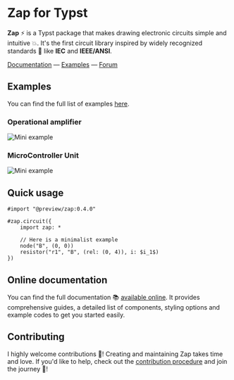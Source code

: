 # Zap for Typst

**Zap** ⚡ is a Typst package that makes drawing electronic circuits simple and intuitive 💥. It's the first circuit library inspired by widely recognized standards 🧷 like **IEC** and **IEEE/ANSI**.

[Documentation](https://zap.grangelouis.ch) — [Examples](https://zap.grangelouis.ch/examples) — [Forum](https://github.com/l0uisgrange/zap/discussions/categories/q-a)

## Examples

You can find the full list of examples [here](https://zap.grangelouis.ch/examples).

### Operational amplifier

![Mini example](https://github.com/l0uisgrange/zap/blob/main/examples/example1.svg?raw=true)

### MicroController Unit
 
![Mini example](https://github.com/l0uisgrange/zap/blob/main/examples/example2.svg?raw=true)

## Quick usage

```typst
#import "@preview/zap:0.4.0"

#zap.circuit({
    import zap: *
    
    // Here is a minimalist example
    node("B", (0, 0))
    resistor("r1", "B", (rel: (0, 4)), i: $i_1$)
})
```

## Online documentation

You can find the full documentation 📚 [available online](https://zap.grangelouis.ch). It provides comprehensive guides, a detailed list of components, styling options and example codes to get you started easily.

## Contributing

I highly welcome contributions 🌱! Creating and maintaining Zap takes time and love. If you'd like to help, check out the [contribution procedure](https://github.com/l0uisgrange/zap/blob/main/CONTRIBUTING.md) and join the journey 🤩!



